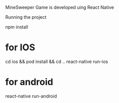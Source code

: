 MineSweeper Game is developed uing React Native

Running the project

npm install

# for IOS
cd ios && pod install && cd ..
react-native run-ios

# for android 
react-native run-android